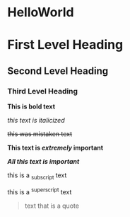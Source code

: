# HelloWorld

# First Level Heading

## Second Level Heading

### Third Level Heading

**This is bold text**

_this text is italicized_

~~this was mistaken text~~

**This text is _extremely_ important**

***All this text is important***

this is a <sub>subscript</sub> text

this is a <sup>superscript</sup> text

>text that is a quote

